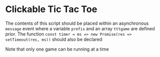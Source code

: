 # Clickable Tic Tac Toe
The contents of this script should be placed within an asynchronous `message` event where a variable `prefix` and an array `tttgame` are defined prior.
The function `const timer = ms => new Promise(res => setTimeout(res, ms))` should also be declared 

Note that only one game can be running at a time 
